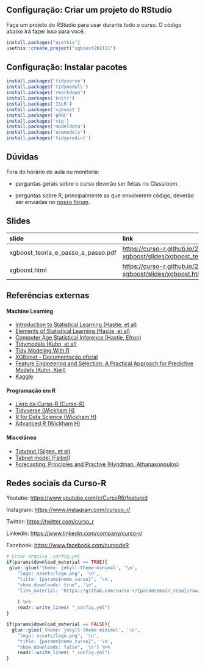 
## Configuração: Criar um projeto do RStudio

Faça um projeto do RStudio para usar durante todo o curso. O código
abaixo irá fazer isso para você.

``` r
install.packages("usethis")
usethis::create_project("xgboost202111")
```

## Configuração: Instalar pacotes

``` r
install.packages('tidyverse')
install.packages('tidymodels')
install.packages('rmarkdown')
install.packages('knitr')
install.packages('ISLR')
install.packages('xgboost')
install.packages('pROC')
install.packages('vip')
install.packages('modeldata')
install.packages('usemodels')
install.packages('tidypredict')
```

## Dúvidas

Fora do horário de aula ou monitoria:

-   perguntas gerais sobre o curso deverão ser feitas no Classroom.

-   perguntas sobre R, principalmente as que envolverem código, deverão
    ser enviadas no [nosso fórum](https://discourse.curso-r.com/).

## Slides

| slide                                | link                                                                                 |
|:-------------------------------------|:-------------------------------------------------------------------------------------|
| xgboost_teoria_e\_passo_a\_passo.pdf | <https://curso-r.github.io/202111-xgboost/slides/xgboost_teoria_e_passo_a_passo.pdf> |
| xgboost.html                         | <https://curso-r.github.io/202111-xgboost/slides/xgboost.html>                       |

## Referências externas

#### Machine Learning

-   [Introduction to Statistical Learning (Hastie, et
    al)](https://web.stanford.edu/~hastie/ISLRv2_website.pdf)
-   [Elements of Statistical Learning (Hastie, et
    al)](https://web.stanford.edu/~hastie/Papers/ESLII.pdf)
-   [Computer Age Statistical Inference (Hastie,
    Efron)](https://web.stanford.edu/~hastie/CASI_files/PDF/casi.pdf)
-   [Tidymodels (Kuhn, et al)](https://www.tidymodels.org/)
-   [Tidy Modeling With R](https://www.tmwr.org/)
-   [XGBoost - Documentação
    oficial](https://xgboost.readthedocs.io/en/latest/tutorials/model.html)
-   [Feature Engineering and Selection: A Practical Approach for
    Predictive Models (Kuhn, Kjell)](http://www.feat.engineering/)
-   [Kaggle](https://www.kaggle.com/)

#### Programação em R

-   [Livro da Curso-R (Curso-R)](https://livro.curso-r.com/)
-   [Tidyverse (Wickham H)](https://www.tidyverse.org/)
-   [R for Data Science (Wickham H)](https://r4ds.had.co.nz/)
-   [Advanced R (Wickham H)](https://adv-r.hadley.nz/)

#### Miscelânea

-   [Tidytext (Silges, et al)](https://www.tidytextmining.com/)
-   [Tabnet model (Falbel)](https://mlverse.github.io/tabnet/)
-   [Forecasting: Principles and Practive (Hyndman,
    Athanasopoulos)](https://otexts.com/fpp3/)

## Redes sociais da Curso-R

Youtube: <https://www.youtube.com/c/CursoR6/featured>

Instagram: <https://www.instagram.com/cursoo_r/>

Twitter: <https://twitter.com/curso_r>

Linkedin: <https://www.linkedin.com/company/curso-r/>

Facebook: <https://www.facebook.com/cursodeR>

``` r
# Criar arquivo _config.yml
if(params$download_material == TRUE){
 glue::glue('theme: jekyll-theme-minimal', '\n',
    "logo: assets/logo.png", '\n',
    "title: {params$nome_curso}", '\n',
    "show_downloads: true", '\n',
    "link_material: 'https://github.com/curso-r/{params$main_repo}/raw/master/material_do_curso.zip'", '\n'
    
    ) %>%
    readr::write_lines( "_config.yml")
}

if(params$download_material == FALSE){
  glue::glue('theme: jekyll-theme-minimal', '\n',
    "logo: assets/logo.png", '\n',
    "title: {params$nome_curso}", '\n',
    "show_downloads: false", '\n') %>%
    readr::write_lines( "_config.yml")
}
```
